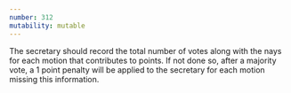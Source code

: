 ```yaml
---
number: 312
mutability: mutable
---
```


The secretary should record the total number of votes along with the nays for each motion that contributes to points.
If not done so, after a majority vote, a 1 point penalty will be applied to the secretary for each motion missing this information.
